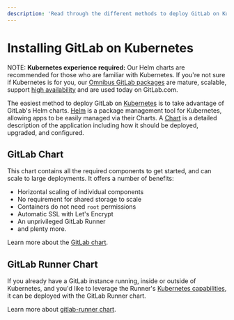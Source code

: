 ```yaml
---
description: 'Read through the different methods to deploy GitLab on Kubernetes.'
---
```


# Installing GitLab on Kubernetes

NOTE: **Kubernetes experience required:**
Our Helm charts are recommended for those who are familiar with Kubernetes.
If you're not sure if Kubernetes is for you, our
[Omnibus GitLab packages](../README.md#install-gitlab-using-the-omnibus-gitlab-package-recommended)
are mature, scalable, support [high availability](../../administration/high_availability/README.md)
and are used today on GitLab.com.

The easiest method to deploy GitLab on [Kubernetes](https://kubernetes.io/) is
to take advantage of GitLab's Helm charts. [Helm](https://github.com/kubernetes/helm/blob/master/README.md)
is a package management tool for Kubernetes, allowing apps to be easily managed via their
Charts. A [Chart](https://github.com/kubernetes/charts) is a detailed description
of the application including how it should be deployed, upgraded, and configured.

## GitLab Chart

This chart contains all the required components to get started, and can scale to
large deployments. It offers a number of benefits:

- Horizontal scaling of individual components
- No requirement for shared storage to scale
- Containers do not need `root` permissions
- Automatic SSL with Let's Encrypt
- An unprivileged GitLab Runner
- and plenty more.

Learn more about the [GitLab chart](gitlab_chart.md).

## GitLab Runner Chart

If you already have a GitLab instance running, inside or outside of Kubernetes,
and you'd like to leverage the Runner's
[Kubernetes capabilities](https://docs.gitlab.com/runner/executors/kubernetes.html),
it can be deployed with the GitLab Runner chart.

Learn more about [gitlab-runner chart](gitlab_runner_chart.md).
